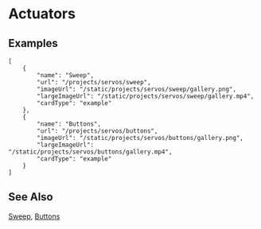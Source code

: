 # Actuators

## Examples

```codecard
[
    {
        "name": "Sweep",
        "url": "/projects/servos/sweep",
        "imageUrl": "/static/projects/servos/sweep/gallery.png",
        "largeImageUrl": "/static/projects/servos/sweep/gallery.mp4",
        "cardType": "example"
    },
    {
        "name": "Buttons",
        "url": "/projects/servos/buttons",
        "imageUrl": "/static/projects/servos/buttons/gallery.png",
        "largeImageUrl": "/static/projects/servos/buttons/gallery.mp4",
        "cardType": "example"
    }
]
```

## See Also

[Sweep](/projects/servos/sweep),
[Buttons](/projects/servos/buttons)
